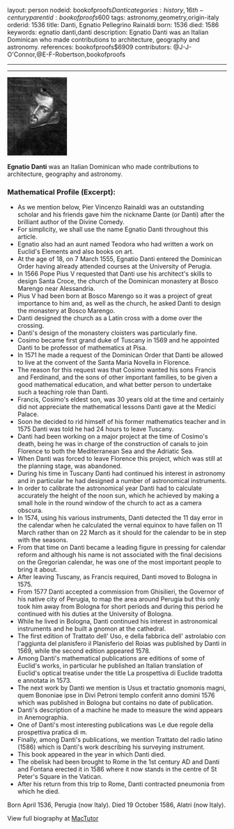 layout: person
nodeid: bookofproofs$Danti
categories: history,16th-century
parentid: bookofproofs$600
tags: astronomy,geometry,origin-italy
orderid: 1536
title: Danti, Egnatio Pellegrino Rainaldi
born: 1536
died: 1586
keywords: egnatio danti,danti
description: Egnatio Danti was an Italian Dominican who made contributions to architecture, geography and astronomy.
references: bookofproofs$6909
contributors: @J-J-O'Connor,@E-F-Robertson,bookofproofs

---



---

![Danti.jpg](https://github.com/bookofproofs/bookofproofs.github.io/blob/main/_sources/_assets/images/portraits/Danti.jpg?raw=true)

**Egnatio Danti** was an Italian Dominican who made contributions to architecture, geography and astronomy.

### Mathematical Profile (Excerpt):
* As we mention below, Pier Vincenzo Rainaldi was an outstanding scholar and his friends gave him the nickname Dante (or Danti) after the brilliant author of the Divine Comedy.
* For simplicity, we shall use the name Egnatio Danti throughout this article.
* Egnatio also had an aunt named Teodora who had written a work on Euclid's Elements and also books on art.
* At the age of 18, on 7 March 1555, Egnatio Danti entered the Dominican Order having already attended courses at the University of Perugia.
* In 1566 Pope Pius V requested that Danti use his architect's skills to design Santa Croce, the church of the Dominican monastery at Bosco Marengo near Alessandria.
* Pius V had been born at Bosco Marengo so it was a project of great importance to him and, as well as the church, he asked Danti to design the monastery at Bosco Marengo.
* Danti designed the church as a Latin cross with a dome over the crossing.
* Danti's design of the monastery cloisters was particularly fine.
* Cosimo became first grand duke of Tuscany in 1569 and he appointed Danti to be professor of mathematics at Pisa.
* In 1571 he made a request of the Dominican Order that Danti be allowed to live at the convent of the Santa Maria Novella in Florence.
* The reason for this request was that Cosimo wanted his sons Francis and Ferdinand, and the sons of other important families, to be given a good mathematical education, and what better person to undertake such a teaching role than Danti.
* Francis, Cosimo's eldest son, was 30 years old at the time and certainly did not appreciate the mathematical lessons Danti gave at the Medici Palace.
* Soon he decided to rid himself of his former mathematics teacher and in 1575 Danti was told he had 24 hours to leave Tuscany.
* Danti had been working on a major project at the time of Cosimo's death, being he was in charge of the construction of canals to join Florence to both the Mediterranean Sea and the Adriatic Sea.
* When Danti was forced to leave Florence this project, which was still at the planning stage, was abandoned.
* During his time in Tuscany Danti had continued his interest in astronomy and in particular he had designed a number of astronomical instruments.
* In order to calibrate the astronomical year Danti had to calculate accurately the height of the noon sun, which he achieved by making a small hole in the round window of the church to act as a camera obscura.
* In 1574, using his various instruments, Danti detected the 11 day error in the calendar when he calculated the vernal equinox to have fallen on 11 March rather than on 22 March as it should for the calendar to be in step with the seasons.
* From that time on Danti became a leading figure in pressing for calendar reform and although his name is not associated with the final decisions on the Gregorian calendar, he was one of the most important people to bring it about.
* After leaving Tuscany, as Francis required, Danti moved to Bologna in 1575.
* From 1577 Danti accepted a commission from Ghisilieri, the Governor of his native city of Perugia, to map the area around Perugia but this only took him away from Bologna for short periods and during this period he continued with his duties at the University of Bologna.
* While he lived in Bologna, Danti continued his interest in astronomical instruments and he built a gnomon at the cathedral.
* The first edition of Trattato dell' Uso, e della fabbrica dell' astrolabio con l'aggiunta del planisfero il Planisferio del Roias was published by Danti in 1569, while the second edition appeared 1578.
* Among Danti's mathematical publications are editions of some of Euclid's works, in particular he published an Italian translation of Euclid's optical treatise under the title La prospettiva di Euclide tradotta e annotata in 1573.
* The next work by Danti we mention is Usus et tractatio gnomonis magni, quem Bononiae ipse in Divi Petroni templo conferit anno domini 1576 which was published in Bologna but contains no date of publication.
* Danti's description of a machine he made to measure the wind appears in Anemographia.
* One of Danti's most interesting publications was Le due regole della prospettiva pratica di m.
* Finally, among Danti's publications, we mention Trattato del radio latino (1586) which is Danti's work describing his surveying instrument.
* This book appeared in the year in which Danti died.
* The obelisk had been brought to Rome in the 1st  century AD and Danti and Fontana erected it in 1586 where it now stands in the centre of St Peter's Square in the Vatican.
* After his return from this trip to Rome, Danti contracted pneumonia from which he died.

Born April 1536, Perugia (now Italy). Died 19 October 1586, Alatri (now Italy).

View full biography at [MacTutor](https://mathshistory.st-andrews.ac.uk/Biographies/Danti/)
